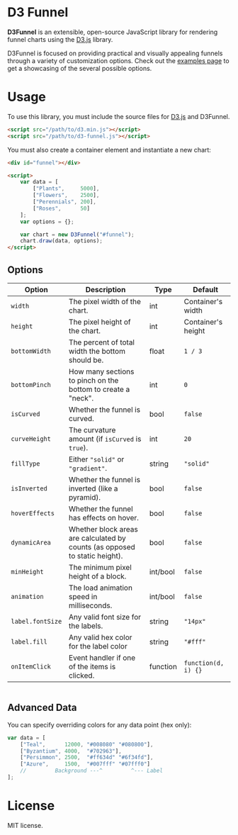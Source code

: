 # D3 Funnel

**D3Funnel** is an extensible, open-source JavaScript library for rendering
funnel charts using the [D3.js][d3] library.

D3Funnel is focused on providing practical and visually appealing funnels
through a variety of customization options. Check out the [examples page][examples]
to get a showcasing of the several possible options.

# Usage

To use this library, you must include the source files for [D3.js][d3] and
D3Funnel.

``` html
<script src="/path/to/d3.min.js"></script>
<script src="/path/to/d3-funnel.js"></script>
```

You must also create a container element and instantiate a new chart:

``` html
<div id="funnel"></div>

<script>
	var data = [
	    ["Plants",     5000],
	    ["Flowers",    2500],
	    ["Perennials", 200],
	    ["Roses",      50]
	];
	var options = {};

	var chart = new D3Funnel("#funnel");
	chart.draw(data, options);
</script>
```

## Options


| Option           | Description                                                                 | Type     | Default             |
| ---------------- | --------------------------------------------------------------------------- | -------- | ------------------- |
| `width`          | The pixel width of the chart.                                               | int      | Container's width   |
| `height`         | The pixel height of the chart.                                              | int      | Container's height  |
| `bottomWidth`    | The percent of total width the bottom should be.                            | float    | `1 / 3`             |
| `bottomPinch`    | How many sections to pinch on the bottom to create a "neck".                | int      | `0`                 |
| `isCurved`       | Whether the funnel is curved.                                               | bool     | `false`             |
| `curveHeight`    | The curvature amount (if `isCurved` is `true`).                             | int      | `20`                |
| `fillType`       | Either `"solid"` or `"gradient"`.                                           | string   | `"solid"`           |
| `isInverted`     | Whether the funnel is inverted (like a pyramid).                            | bool     | `false`             |
| `hoverEffects`   | Whether the funnel has effects on hover.                                    | bool     | `false`             |
| `dynamicArea`    | Whether block areas are calculated by counts (as opposed to static height). | bool     | `false`             |
| `minHeight`      | The minimum pixel height of a block.                                        | int/bool | `false`             |
| `animation`      | The load animation speed in milliseconds.                                   | int/bool | `false`             |
| `label.fontSize` | Any valid font size for the labels.                                         | string   | `"14px"`            |
| `label.fill`     | Any valid hex color for the label color                                     | string   | `"#fff"`            |
| `onItemClick`    | Event handler if one of the items is clicked.                               | function | `function(d, i) {}` |

<table>

</table>

## Advanced Data

You can specify overriding colors for any data point (hex only):

``` javascript
var data = [
    ["Teal",      12000, "#008080" "#080800"],
    ["Byzantium", 4000,  "#702963"],
    ["Persimmon", 2500,  "#ff634d" "#6f34fd"],
    ["Azure",     1500,  "#007fff" "#07fff0"]
    //         Background ---^         ^--- Label
];
```

# License

MIT license.

[d3]: http://d3js.org/
[examples]: http://jakezatecky.github.io/d3-funnel/
